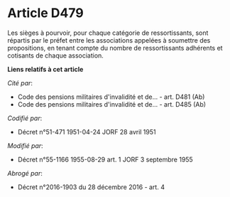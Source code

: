 # Article D479

Les sièges à pourvoir, pour chaque catégorie de ressortissants, sont répartis par le préfet entre les associations appelées à
soumettre des propositions, en tenant compte du nombre de ressortissants adhérents et cotisants de chaque association.

**Liens relatifs à cet article**

_Cité par_:

  - Code des pensions militaires d'invalidité et de... - art. D481 (Ab)
  - Code des pensions militaires d'invalidité et de... - art. D485 (Ab)

_Codifié par_:

  - Décret n°51-471 1951-04-24 JORF 28 avril 1951

_Modifié par_:

  - Décret n°55-1166 1955-08-29 art. 1 JORF 3 septembre 1955

_Abrogé par_:

  - Décret n°2016-1903 du 28 décembre 2016 - art. 4
